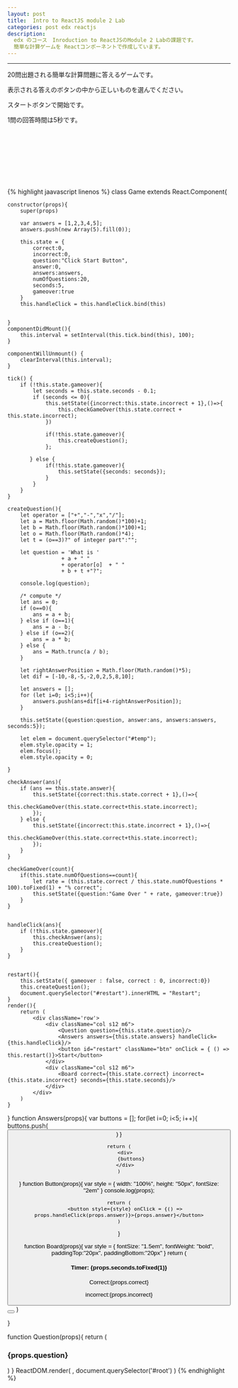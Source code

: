 ```yaml
---
layout: post
title:  Intro to ReactJS module 2 Lab
categories: post edx reactjs
description:
  edx のコース　Inroduction to ReactJSのModule 2 Labの課題です。 
  簡単な計算ゲームを Reactコンポーネントで作成しています。
---
```


----

20問出題される簡単な計算問題に答えるゲームです。

表示される答えのボタンの中から正しいものを選んでください。

スタートボタンで開始です。

1問の回答時間は5秒です。

<br><br><br>

<div id="root"></div>

<br><br><br>

{% highlight jaavascript linenos %}
class Game extends React.Component{
  
    constructor(props){ 
        super(props)

        var answers = [1,2,3,4,5];
        answers.push(new Array(5).fill(0));

        this.state = {
            correct:0,
            incorrect:0,
            question:"Click Start Button",
            answer:0,
            answers:answers,
            numOfQuestions:20,
            seconds:5,
            gameover:true
        }
        this.handleClick = this.handleClick.bind(this)


    }
    componentDidMount(){
        this.interval = setInterval(this.tick.bind(this), 100);
    }

    componentWillUnmount() {
        clearInterval(this.interval);
    }
  
    tick() {
        if (!this.state.gameover){
            let seconds = this.state.seconds - 0.1;
            if (seconds <= 0){
                this.setState({incorrect:this.state.incorrect + 1},()=>{
                    this.checkGameOver(this.state.correct + this.state.incorrect);
                })

                if(!this.state.gameover){
                    this.createQuestion();
                };    

           } else {
                if(!this.state.gameover){
                    this.setState({seconds: seconds});
                }
            }
        }
    }

    createQuestion(){
        let operator = ["+","-","x","/"];
        let a = Math.floor(Math.random()*100)+1;
        let b = Math.floor(Math.random()*100)+1;
        let o = Math.floor(Math.random()*4);
        let t = (o==3)?" of integer part":"";
        
        let question = 'What is ' 
                     + a + " " 
                     + operator[o]  + " "
                     + b + t +"?";
        
        console.log(question);

        /* compute */
        let ans = 0;
        if (o==0){
            ans = a + b;
        } else if (o==1){
            ans = a - b;
        } else if (o==2){
            ans = a * b;
        } else {
            ans = Math.trunc(a / b);
        }

        let rightAnswerPosition = Math.floor(Math.random()*5);
        let dif = [-10,-8,-5,-2,0,2,5,8,10];

        let answers = [];
        for (let i=0; i<5;i++){
            answers.push(ans+dif[i+4-rightAnswerPosition]);        
        } 
        
        this.setState({question:question, answer:ans, answers:answers, seconds:5});

        let elem = document.querySelector("#temp");
        elem.style.opacity = 1;
        elem.focus();
        elem.style.opacity = 0;

    }

    checkAnswer(ans){
        if (ans == this.state.answer){
            this.setState({correct:this.state.correct + 1},()=>{
                this.checkGameOver(this.state.correct+this.state.incorrect);
            });
        } else {
            this.setState({incorrect:this.state.incorrect + 1},()=>{
                this.checkGameOver(this.state.correct+this.state.incorrect);
            });
        }
    }

    checkGameOver(count){
        if(this.state.numOfQuestions==count){
            let rate = (this.state.correct / this.state.numOfQuestions * 100).toFixed(1) + "% correct";
            this.setState({question:"Game Over " + rate, gameover:true})
        }
    }

    
    handleClick(ans){
        if (!this.state.gameover){
            this.checkAnswer(ans);
            this.createQuestion();
        }
    }


    restart(){
        this.setState({ gameover : false, correct : 0, incorrect:0})
        this.createQuestion();
        document.querySelector("#restart").innerHTML = "Restart";
    }
    render(){
        return (
            <div className='row'>
                <div className="col s12 m6">
                    <Question question={this.state.question}/>
                    <Answers answers={this.state.answers} handleClick={this.handleClick}/>
                    <button id="restart" className="btn" onClick = { () => this.restart()}>Start</button>
                </div>
                <div className="col s12 m6">
                    <Board correct={this.state.correct} incorrect={this.state.incorrect} seconds={this.state.seconds}/>
                </div>
            </div>
        )
    }
}
function Answers(props){
    var buttons = [];
    for(let i=0; i<5; i++){
        buttons.push(<Button key={i} answer={props.answers[i]} handleClick={props.handleClick}/>)
    }

    return (
        <div>
            {buttons}
        </div>
    )
}
function Button(props){
    var style = {
        width: "100%",
        height: "50px",
        fontSize: "2em"
    }
    console.log(props);
    
    return (
        <button style={style} onClick = {() => props.handleClick(props.answer)}>{props.answer}</button>
    )
}

function Board(props){
    var style = {
        fontSize: "1.5em",
        fontWeight: "bold",
        paddingTop:"20px",
        paddingBottom:"20px"
    }
    return (
        <div>
            <h4 id="timer">Timer: {props.seconds.toFixed(1)}</h4>
            <p style={style}>Correct:{props.correct}</p>
            <p style={style}>incorrect:{props.incorrect}</p>
            <button id="temp"></button>
        </div>
    )

}

function Question(props){
    return (
        <h3 className="red-text center">{props.question}</h3>
    )
}
ReactDOM.render(
    <Game/>,
    document.querySelector('#root')
)
{% endhighlight %}

<script src="https://unpkg.com/react@15/dist/react.min.js"></script>
<script src="https://unpkg.com/react-dom@15/dist/react-dom.min.js"></script>
<script src="https://cdnjs.cloudflare.com/ajax/libs/babel-standalone/6.24.0/babel.js"></script>

<script type="text/babel">
class Game extends React.Component{
  
    constructor(props){ 
        super(props)

        var answers = [1,2,3,4,5];
        answers.push(new Array(5).fill(0));

        this.state = {
            correct:0,
            incorrect:0,
            question:"Click Start Button",
            answer:0,
            answers:answers,
            numOfQuestions:20,
            seconds:5,
            gameover:true
        }
        this.handleClick = this.handleClick.bind(this)


    }
    componentDidMount(){
        this.interval = setInterval(this.tick.bind(this), 100);
    }

    componentWillUnmount() {
        clearInterval(this.interval);
    }
  
    tick() {
        if (!this.state.gameover){
            let seconds = this.state.seconds - 0.1;
            if (seconds <= 0){
                this.setState({incorrect:this.state.incorrect + 1},()=>{
                    this.checkGameOver(this.state.correct + this.state.incorrect);
                })

                if(!this.state.gameover){
                    this.createQuestion();
                };    

           } else {
                if(!this.state.gameover){
                    this.setState({seconds: seconds});
                }
            }
        }
    }

    createQuestion(){
        let operator = ["+","-","x","/"];
        let a = Math.floor(Math.random()*100)+1;
        let b = Math.floor(Math.random()*100)+1;
        let o = Math.floor(Math.random()*4);
        let t = (o==3)?" of integer part":"";
        
        let question = 'What is ' 
                     + a + " " 
                     + operator[o]  + " "
                     + b + t +"?";
        
        console.log(question);

        /* compute */
        let ans = 0;
        if (o==0){
            ans = a + b;
        } else if (o==1){
            ans = a - b;
        } else if (o==2){
            ans = a * b;
        } else {
            ans = Math.trunc(a / b);
        }

        let rightAnswerPosition = Math.floor(Math.random()*5);
        let dif = [-10,-8,-5,-2,0,2,5,8,10];

        let answers = [];
        for (let i=0; i<5;i++){
            answers.push(ans+dif[i+4-rightAnswerPosition]);        
        } 
        
        this.setState({question:question, answer:ans, answers:answers, seconds:5});

        let elem = document.querySelector("#temp");
        elem.style.opacity = 1;
        elem.focus();
        elem.style.opacity = 0;

    }

    checkAnswer(ans){
        if (ans == this.state.answer){
            this.setState({correct:this.state.correct + 1},()=>{
                this.checkGameOver(this.state.correct+this.state.incorrect);
            });
        } else {
            this.setState({incorrect:this.state.incorrect + 1},()=>{
                this.checkGameOver(this.state.correct+this.state.incorrect);
            });
        }
    }

    checkGameOver(count){
        if(this.state.numOfQuestions==count){
            let rate = (this.state.correct / this.state.numOfQuestions * 100).toFixed(1) + "% correct";
            this.setState({question:"Game Over " + rate, gameover:true})
        }
    }

    
    handleClick(ans){
        if (!this.state.gameover){
            this.checkAnswer(ans);
            this.createQuestion();
        }
    }


    restart(){
        this.setState({ gameover : false, correct : 0, incorrect:0})
        this.createQuestion();
        document.querySelector("#restart").innerHTML = "Restart";
    }
    render(){
        return (
            <div className='row'>
                <div className="col s12 m6">
                    <Question question={this.state.question}/>
                    <Answers answers={this.state.answers} handleClick={this.handleClick}/>
                    <button id="restart" className="btn" onClick = { () => this.restart()}>Start</button>
                </div>
                <div className="col s12 m6">
                    <Board correct={this.state.correct} incorrect={this.state.incorrect} seconds={this.state.seconds}/>
                </div>
            </div>
        )
    }
}
function Answers(props){
    var buttons = [];
    for(let i=0; i<5; i++){
        buttons.push(<Button key={i} answer={props.answers[i]} handleClick={props.handleClick}/>)
    }

    return (
        <div>
            {buttons}
        </div>
    )
}
function Button(props){
    var style = {
        width: "100%",
        height: "50px",
        fontSize: "2em"
    }
    console.log(props);
    
    return (
        <button style={style} onClick = {() => props.handleClick(props.answer)}>{props.answer}</button>
    )
}

function Board(props){
    var style = {
        fontSize: "1.5em",
        fontWeight: "bold",
        paddingTop:"20px",
        paddingBottom:"20px"
    }
    return (
        <div>
            <h4 id="timer">Timer: {props.seconds.toFixed(1)}</h4>
            <p style={style}>Correct:{props.correct}</p>
            <p style={style}>incorrect:{props.incorrect}</p>
            <button id="temp"></button>
        </div>
    )

}

function Question(props){
    return (
        <h3 className="red-text center">{props.question}</h3>
    )
}
ReactDOM.render(
    <Game/>,
    document.querySelector('#root')
)
</script>